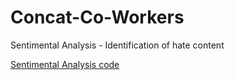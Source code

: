 # Concat-Co-Workers
Sentimental Analysis - Identification of hate content


[Sentimental Analysis code](https://colab.research.google.com/drive/1XQyVPgHcdlQykv8-0kNzNvebF22wipOj?usp=sharing)
